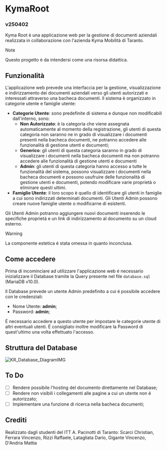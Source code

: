 # KymaRoot
### v250402
Kyma Root è una applicazione web per la gestione di documenti aziendali realizzata in collaborazione con l'azienda Kyma Mobilità di Taranto.

> [!NOTE]
> Questo progetto è da intendersi come una risorsa didattica.

## Funzionalità
L'applicazione web prevede una interfaccia per la gestione, visualizzazione e indirizzamento dei documenti aziendali verso gli utenti autorizzati e interessati attraverso una bacheca documenti. Il sistema è organizzato in categorie utente e famiglie utente:
- **Categorie Utente**: sono predefinite di sistema e dunque non modificabili dall'interno, sono:
  - **Non Autorizzato**: è la categoria che viene assegnata automaticamente al momento della registrazione, gli utenti di questa categoria non saranno ne in grado di visualizzare i documenti presenti nella bacheca documenti, ne potranno accedere alle funzionalità di gestione utenti e documenti;
  - **Generico**: gli utenti di questa categoria saranno in grado di visualizzare i documenti nella bacheca documenti ma non potranno accedere alle funzionalità di gestione utenti e documenti
  - **Admin**: gli utenti di questa categoria hanno accesso a tutte le funzionalità del sistema, possono visualizzare i documenti nella bacheca documenti e possono usufruire delle funzionalità di gestione utenti e documenti, potendo modificare varie proprietà o eliminare questi ultimi.
- **Famiglie Utente**: il loro scopo è quello di identificare gli utenti in famiglie a cui sono indirizzati determinati documenti. Gli Utenti Admin possono creare nuove famiglie utente o modificarne di esistenti.

Gli Utenti Admin potranno aggiungere nuovi documenti inserendo le specifiche proprietá e un link di indirizzamento al documento su un cloud esterno.

> [!WARNING]
> La componente estetica é stata omessa in quanto inconclusa.

## Come accedere
Prima di incominciare ad utilizzare l'applicazione web é necessario inizializzare il Database tramite la Query presente nel file `database.sql` (MariaDB v10.0).  

Il Database prevede un utente Admin predefinito a cui é possibile accedere con le credenziali:
- Nome Utente: **admin**;
- Password: **admin**;

É necessario accedere a questo utente per impostare le categorie utente di altri eventuali utenti. É consigliato inoltre modificare la Password di quest'ultimo una volta effettuato l'accesso.
## Struttura del Database
![KR_Database_DiagramIMG](https://github.com/user-attachments/assets/628a8cf7-b94a-4474-b0cf-13cf910269a2)

## To Do
- [ ] Rendere possibile l'hosting del documento direttamente nel Database;
- [ ] Rendere non visibili i collegamenti alle pagine a cui un utente non é autorizzato;
- [ ] Implementare una funzione di ricerca nella bacheca documenti;
## Crediti
Realizzato dagli studenti del ITT A. Pacinotti di Taranto: Scarci Christian, Ferrara Vincenzo, Rizzi Raffaele, Latagliata Dario, Gigante Vincenzo, D'Andria Mattia
